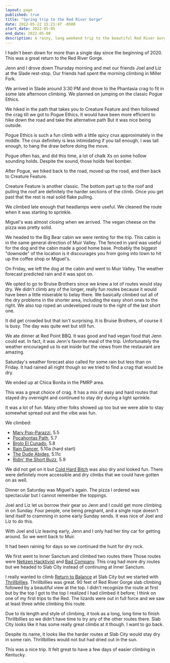 ```yaml
---
layout: page
published: true
title: "Spring trip to the Red River Gorge"
date: 2022-05-22 15:21:47 -0500
start_date: 2022-05-05
end_date: 2022-05-08
description: A rainy, long weekend trip to the beautiful Red River Gorge
---
```


I hadn't been down for more than a single day since the beginning of 2020.
This was a great return to the Red River Gorge.

Jenn and I drove down Thursday morning and met our friends Joel and Liz at the Slade rest-stop.
Our friends had spent the morning climbing in Miller Fork.

We arrived in Slade around 3:30 PM and drove to the Phantasia crag to fit in some late afternoon climbing.
We planned on jumping on the classic Pogue Ethics.

We hiked in the path that takes you to Creature Feature and then followed the crag till we got to Pogue Ethics.
It would have been more efficient to hike down the road and take the alternative path
But it was nice being outside.

Pogue Ethics is such a fun climb with a little spicy crux approximately in the middle.
The crux definitely is less intimidating if you tall enough, I was tall enough, to hang the draw before doing the move.

Pogue often has, and did this time, a lot of chalk Xs on some hollow sounding holds.
Despite the sound, those holds feel bomber.

After Pogue, we hiked back to the road, moved up the road, and then back to Creature Feature.

Creature Feature is another classic.
The bottom part up to the roof and pulling the roof are definitely the harder sections of the climb.
Once you get past that the rest is real solid flake pulling.

We climbed late enough that headlamps were useful.
We cleaned the route when it was starting to sprinkle.

Miguel's was almost closing when we arrived.
The vegan cheese on the pizza was pretty solid.

We headed to the Big Bear cabin we were renting for the trip.
This cabin is in the same general direction of Muir Valley.
The fenced in yard was useful for the dog and the cabin made a good home base.
Probably the biggest "downside" of the location is it discourages you from going into town to hit up the coffee shop or Miguel's.

On Friday, we left the dog at the cabin and went to Muir Valley.
The weather forecast predicted rain and it was spot on.

We opted to go to Bruise Brothers since we knew a lot of routes would stay dry.
We didn't climb any of the longer, really fun routes because it would have been a little miserable to belay there.
We basically climbed out all of the dry problems in the shorter area, including the easy short ones to the right.
We also top roped an undeveloped route to the right of the last short one.

It did get crowded but that isn't surprising.
It is Bruise Brothers, of course it is busy.
The day was quite wet but still fun.

We ate dinner at Red Point BBQ.
It was good and had vegan food that Jenn could eat.
In fact, it was Jenn's favorite meal of the trip.
Unfortunately the weather encouraged us to eat inside but the views from the restaurant are amazing.

Saturday's weather forecast also called for some rain but less than on Friday.
It had rained all night though so we tried to find a crag that would be dry.

We ended up at Chica Bonita in the PMRP area.

This was a great choice of crag.
It has a mix of easy and hard routes that stayed dry overnight and continued to stay dry during a light sprinkle.

It was a lot of fun.
Many other folks showed up too but we were able to stay somewhat spread out and the vibe was fun.

We climbed:

- [Mary Pop-Parazzi](https://www.mountainproject.com/route/110606875/mary-pop-parazzi), 5.5
- [Pocahontas Path](https://www.mountainproject.com/route/107353477/pocahontas-path), 5.7
- [Brolo El Cunado](https://www.mountainproject.com/route/112562988/brolo-el-cunado), 5.8
- [Rain Dancer](https://www.mountainproject.com/route/106065295/raindancer), 5.10a (hard start)
- [The Dude Abides](https://www.mountainproject.com/route/107334440/the-dude-abides), 5.11c
- [Ridin' the Short Buzz](https://www.mountainproject.com/route/107334457/ridin-the-short-buzz), 5.9

We did not get on it but [Cold Hard Bitch](https://www.mountainproject.com/route/112444779/cold-hard-bitch) was also dry and looked fun.
There were definitely more accessible and dry climbs that we could have gotten on as well.

Dinner on Saturday was Miguel's again.
The pizza I ordered was spectacular but I cannot remember the toppings.

Joel and Liz let us borrow their gear so Jenn and I could get more climbing in on Sunday.
Four people, one being pregnant, and a single rope doesn't lend itself to cramming in some early Sunday sends.
It was nice of Joel and Liz to do this.

With Joel and Liz leaving early, Jenn and I only had her tiny car for getting around.
So we went back to Muir.

It had been raining for days so we continued the hunt for dry rock.

We first went to Inner Sanctum and climbed two routes there
Those routes were [Netizen Hacktivist](https://www.mountainproject.com/route/106579695/netizen-hacktivist) and [Bad Company](https://www.mountainproject.com/route/106128972/bad-company).
This crag had more dry routes but we headed to Slab City instead of continuing at Inner Sanctum.

I really wanted to climb [Return to Balance](https://www.mountainproject.com/route/106773969/return-to-balance) at Slab City but we started with [Thrillbillies](https://www.mountainproject.com/route/107250835/thrillbillies).
Thrillbillies was great.
90 feet of Red River Gorge slab climbing followed by a beautiful view at the top.
I didn't recognize the route at first but by the top I got to the top I realized I had climbed it before; I think on one of my first trips to the Red.
The lizards were out in full force and we saw at least three while climbing this route.

Due to its length and style of climbing, it took as a long, long time to finish Thrillbillies so we didn't have time to try any of the other routes there.
Slab City looks like it has some really great climbs at it though.
I want to go back.

Despite its name, it looks like the harder routes at Slab City would stay dry in some rain.
Thrillbillies would not but had dried out in the sun.

This was a nice trip.
It felt great to have a few days of easier climbing in Kentucky.
